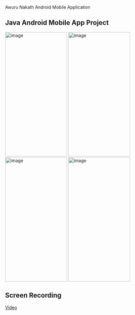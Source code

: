 Awuru Nakath Android Mobile Application

## Java Android Mobile App Project

<img alt="image" height="400" src="https://github.com/user-attachments/assets/46d796f4-ff74-4635-87a4-02acffd391c3" width="200"/>
<img alt="image" height="400" src="https://github.com/user-attachments/assets/406e6809-a52a-4e12-8eb2-e77c5a3ef556" width="200"/>
<img alt="image" height="400" src="https://github.com/user-attachments/assets/88809fbd-d0ae-4eaf-963c-8d947cf69768" width="200"/>
<img alt="image" height="400" src="https://github.com/user-attachments/assets/a98cd577-8b5a-4299-87a9-dc7cafe83d80" width="200"/>

## Screen Recording

[Video](https://github.com/user-attachments/assets/6ec76b36-c84b-4ac7-9e1d-29f06c0af596)
